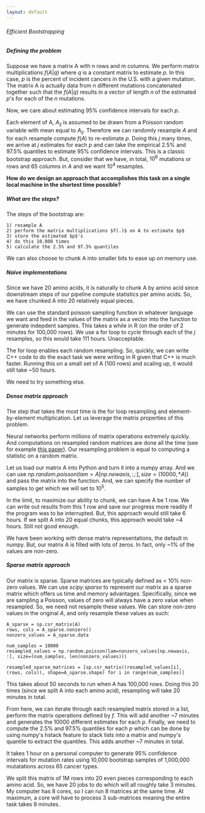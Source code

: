 ```yaml
---
layout: default
---
```


###### Efficient Bootstrapping


##### Defining the problem

Suppose we have a matrix A with n rows and m columns. We perform matrix multiplications $f(A | q)$ where $q$ is a constant matrix to estimate $p$. In this case, $p$ is the percent of incident cancers in the U.S. with a given mutation. The matrix A is actually data from $n$ different mutations concatenated together such that the $f(A | q)$ results in a vector of length $n$ of the estimated $p$'s for each of the $n$ mutations. 

Now, we care about estimating 95% confidence intervals for each $p$.   

Each element of A, $A_{ij}$ is assumed to be drawn from a Poisson random variable with mean equal to $A_{ij}$. Therefore we can randomly resample $A$ and for each resample compute $f(A)$ to re-estimate $p$. Doing this $j$ many times, we arrive at $j$ estimates for each $p$ and can take the empirical 2.5% and 97.5% quantiles to estimate 95% confidence intervals. This is a classic bootstrap approach. But, consider that we have, in total, $10^6$ mutations or rows and $65$ columns in $A$ and we want $10^4$ resamples. 

**How do we design an approach that accomplishes this task on a single local machine in the shortest time possible?**


##### What are the steps?

The steps of the bootstrap are: 

	1) resample A
	2) perform the matrix multiplications $f(.)$ on A to estimate $p$
	3) store the estimated $p$'s
	4) do this 10,000 times
	5) calculate the 2.5% and 97.5% quantiles

We can also choose to chunk A into smaller bits to ease up on memory use. 

##### Naive implementations

Since we have 20 amino acids, it is naturally to chunk A by amino acid since downstream steps of our pipeline compute statistics per amino acids. So, we have chunked A into 20 relatively equal pieces. 

We can use the standard poisson sampling function in whatever language we want and feed in the values of the matrix as a vector into the function to generate indepdent samples. This takes a while in R (on the order of 2 minutes for 100,000 rows). We use a for loop to cycle through each of the $j$ resamples, so this would take 111 hours. Unacceptable. 

The for loop enables each random resampling. So, quickly, we can write C++ code to do the exact task we were writing in R given that C++ is much faster. Running this on a small set of A (100 rows) and scaling up, it would still take ~50 hours.

We need to try something else. 


##### Dense matrix approach

The step that takes the most time is the for loop resampling and element-by-element multiplication. Let us leverage the matrix properties of this problem. 

Neural networks perform millions of matrix operations extremely quickly. And computations on resampled random matrices are done all the time (see for example [this paper](https://arxiv.org/abs/2002.09976)). Our resampling problem is equal to computing a statistic on a random matrix. 

Let us load our matrix A into Python and turn it into a numpy array. And we can use $np.random.poisson(lam=A[np.newaxis, :, :], size=(10000, *A))$ and pass the matrix into the function. And, we can specify the number of samples to get which we will set to $10^5$. 

In the limit, to maximize our ability to chunk, we can have A be 1 row. We can write out results from this 1 row and save our progress more readily if the program was to be interrupted. But, this approach would still take 6 hours. If we split A into 20 equal chunks, this approach would take ~4 hours. Still not good enough. 

We have been working with dense matrix representations, the default in numpy. But, our matrix A is filled with lots of zeros. In fact, only ~1% of the values are non-zero. 

##### Sparse matrix approach

Our matrix is sparse. Sparse matrices are typically defined as < 10% non-zero values. We can use $scipy.sparse$ to represent our matrix as a sparse matrix which offers us time and memory advantages. Specifically, since we are sampling a Poisson, values of zero will always have a zero value when resampled. So, we need not resample these values. We can store non-zero values in the original $A$, and only resample these values as such: 

	A_sparse = sp.csr_matrix(A)
	rows, cols = A_sparse.nonzero()  
	nonzero_values = A_sparse.data

	num_samples = 10000
	resampled_values = np.random.poisson(lam=nonzero_values[np.newaxis, :], size=(num_samples, len(nonzero_values)))

	resampled_sparse_matrices = [sp.csr_matrix((resampled_values[i], (rows, cols)), shape=A_sparse.shape) for i in range(num_samples)]

This takes about 50 seconds to run when A has 100,000 rows. Doing this 20 times (since we split A into each amino acid), resampling will take 20 minutes in total. 

From here, we can iterate through each resampled matrix stored in a list, perform the matrix operations defined by $f$. This will add another ~7 minutes and generates the 10000 different estimates for each $p$. Finally, we need to compute the 2.5% and 97.5% quantiles for each $p$ which can be done by using numpy's hstack feature to stack lists into a matrix and numpy's quantile to extract the quantiles. This adds another ~7 minutes in total. 

It takes 1 hour on a personal computer to generate 95% confidence intervals for mutation rates using 10,000 bootstrap samples of 1,000,000 mutatations across 65 cancer types. 

We split this matrix of 1M rows into 20 even pieces corresponding to each amino acid. So, we have 20 jobs to do which will all roughly take 3 minutes. My computer has 8 cores, so I can run 8 matrices at the same time. At maximum, a core will have to process 3 sub-matrices meaning the entire task takes 9 minutes. 






























